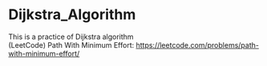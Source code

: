 # Dijkstra_Algorithm  
This is a practice of Dijkstra algorithm  
(LeetCode) Path With Minimum Effort: https://leetcode.com/problems/path-with-minimum-effort/ 
